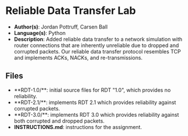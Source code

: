 # Reliable Data Transfer Lab
* **Author(s)**: Jordan Pottruff, Carsen Ball
* **Language(s)**: Python
* **Description**: Added reliable data transfer to a network simulation with router connections that are inherently unreliable due to dropped and corrupted packets. Our reliable data transfer protocol resembles TCP and implements ACKs, NACKs, and re-transmissions.
## Files
* **RDT-1.0/\**: initial source files for RDT "1.0", which provides no reliability.
* **RDT-2.1/\**: implements RDT 2.1 which provides reliability against corrupted packets.
* **RDT-3.0/\**: implements RDT 3.0 which provides reliability against both corrupted and dropped packets.
* **INSTRUCTIONS.md**: instructions for the assignment.

